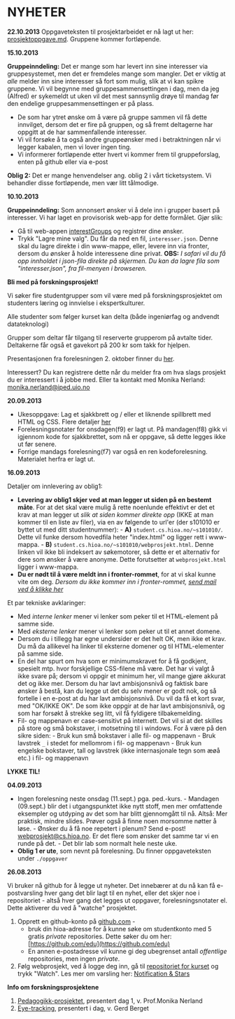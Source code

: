NYHETER
==========================
**22.10.2013**
Oppgaveteksten til prosjektarbeidet er nå lagt ut her: [prosjektoppgave.md](./prosjektoppgave/prosjektoppgave.md). Gruppene kommer fortløpende.

**15.10.2013**

**Gruppeinndeling:** 
Det er mange som har levert inn sine interesser via gruppesystemet, men det er fremdeles mange som mangler. Det er viktig at *alle* melder inn sine interesser så fort som mulig, slik at vi kan spikre gruppene. Vi vil begynne med gruppesammensettingen  i dag, men da jeg (Alfred) er sykemeldt ut uken vil det mest sannsynlig drøye til mandag før den endelige gruppesammensettingen er på plass. 
  * De som har ytret ønske om å være på gruppe sammen vil få dette innvilget, dersom det er fire på gruppen, og så fremt deltagerne har oppgitt at de har sammenfallende interesser. 
  * Vi vil forsøke å ta også andre gruppeønsker med i betraktningen når vi legger kabalen, men vi lover ingen ting.
  * Vi informerer fortløpende etter hvert vi kommer frem til gruppeforslag, enten på github eller via e-post

**Oblig 2:** 
Det er mange henvendelser ang. oblig 2 i vårt ticketsystem. Vi behandler disse fortløpende, men vær litt tålmodige.



**10.10.2013**

**Gruppeinndeling:** Som annonsert ønsker vi å dele inn i grupper basert på interesser. Vi har laget en provisorisk web-app for dette formålet. Gjør slik: 

  * Gå til web-appen [interestGroups](http://web.warpspace.org/interestGroups/) og registrer dine ønsker. 
  * Trykk "Lagre mine valg". Du får da ned en fil, `interesser.json`. Denne skal du lagre direkte i din www-mappe, eller, levere inn via fronter, dersom du ønsker å holde interessene dine privat. **OBS:** *I safari vil du få opp innholdet i json-fila direkte på skjermen. Du kan da lagre fila som "interesser.json", fra fil-menyen i browseren.* 


**Bli med på forskningsprosjekt!**

Vi søker fire studentgrupper som vil være med på forskningsprosjektet om
studenters læring og innvielse i ekspertkulturer.

Alle studenter som følger kurset kan delta (både ingeniørfag og andvendt
datateknologi)

Grupper som deltar får tilgang til reserverte grupperom på avtalte
tider. Deltakerne får også et gavekort på 200 kr som takk for hjelpen.

Presentasjonen fra forelesningen 2. oktober finner du [her](https://github.com/hioa-cs/webprosjekt/blob/master/Forskningsprosjekt_informasjon_til_studenter_webprosjekt_02102013.pdf).

Interessert? Du kan registrere dette når du melder fra om hva slags
prosjekt du er interessert i å jobbe med.
Eller ta kontakt med Monika Nerland: [monika.nerland@iped.uio.no](mailto:monika.nerland@iped.uio.no)



**20.09.2013**

  * Ukesoppgave: Lag et sjakkbrett og / eller et liknende spillbrett med HTML og CSS. Flere detaljer [her](./oppgaver/sjakk.md)
  * Forelesningsnotater for onsdagen(f9) er lagt ut. På mandagen(f8) gikk vi igjennom kode for sjakkbrettet, som nå er oppgave, så dette legges ikke ut før senere.
  * Forrige mandags forelesning(f7) var også en ren kodeforelesning. Materialet herfra er lagt ut.


**16.09.2013**

Detaljer om innlevering av oblig1:
      
- **Levering av oblig1 skjer ved at man legger ut siden på en bestemt måte**. For at det skal være mulig å rette noenlunde effektivt er det et krav at man legger ut *slik at siden kommer direkte opp* (IKKE at man kommer til en liste av filer), via en av følgende to url'er (der s101010 er byttet ut med ditt studentnummer):
      - **A)** `student.cs.hioa.no/~s101010/`. Dette vil funke dersom hovedfila heter "index.html" og ligger rett i www-mappa.
      - **B)** `student.cs.hioa.no/~s101010/webprosjekt.html`. Denne linken vil ikke bli indeksert av søkemotorer, så dette er et alternativ for dere som ønsker å være anonyme. Dette forutsetter at `webprosjekt.html` ligger i www-mappa. 
- **Du er nødt til å være meldt inn i fronter-rommet**, for at vi skal kunne vite om deg. *Dersom du ikke kommer inn i fronter-rommet, [send mail ved å klikke her](mailto:webprosjekt@cs.hioa.no?subject=Frontertilgang)*

Et par tekniske avklaringer:
- Med *interne lenker* mener vi lenker som peker til et HTML-element på samme side.
- Med *eksterne lenker* mener vi lenker som peker ut til et annet domene.
- Dersom du i tillegg har egne undersider er det helt OK, men ikke et krav. Du må da allikevel ha linker til eksterne domener og til HTML-elementer på samme side.
- En del har spurt om hva som er minimumskravet for å få godkjent, spesielt mtp. hvor forskjellige CSS-filene må være. Det har vi valgt å ikke svare på; dersom vi oppgir et minimum her, vil mange gjøre akkurat det og ikke mer. Dersom du har lavt ambisjonsnivå og faktisk bare ønsker å bestå, kan du legge ut det du selv mener er godt nok, og så fortelle i en e-post at du har lavt ambisjonsnivå. Du vil da få et kort svar, med "OK/IKKE OK". De som ikke oppgir at de har lavt ambisjonsnivå, og som har forsøkt å strekke seg litt, vil få fyldigere tilbakemelding.
- Fil- og mappenavn er case-sensitivt på internett. Det vil si at det skilles på store og små bokstaver, i motsetning til i windows. For å være på den sikre siden:
      - Bruk kun små bokstaver i alle fil- og mappenavn
      - Bruk lavstrek `_` i stedet for mellomrom i fil- og mappenavn
      - Bruk kun engelske bokstaver, tall og lavstrek (ikke internasjonale tegn som æøå etc.) i fil- og mappenavn
       
**LYKKE TIL!**

**04.09.2013**

- Ingen forelesning neste onsdag (11.sept.) pga. ped.-kurs.
      - Mandagen (09.sept.) blir det i utgangspunktet ikke nytt stoff, men mer omfattende eksempler og utdyping av det som har blitt gjennomgått til nå. Altså: Mer praktisk, mindre slides. Prøver også å finne noen morsomme nøtter å løse.
      - Ønsker du å få noe repetert i plenum? Send e-post! [webprosjekt@cs.hioa.no](mailto:webprosjekt@cs.hioa.no). Er det flere som ønsker det samme tar vi en runde på det. 
      - Det blir lab som normalt hele neste uke.
- **Oblig 1 er ute**, som nevnt på forelesning. Du finner oppgaveteksten under `./oppgaver`


**26.08.2013**

Vi bruker nå github for å legge ut nyheter. Det innebærer at du nå kan få e-postvarsling hver gang det blir lagt til en nyhet, eller det skjer noe i repositoriet - altså hver gang det legges ut oppgaver, forelesningsnotater el. Dette aktiverer du ved å "watche" prosjektet. 

1. Opprett en github-konto på [github.com](http://www.github.com)   - 
   - bruk din hioa-adresse for å kunne søke om studentkonto med 5 gratis *private* repositories. Dette søker du om her: [https://github.com/edu](https://github.com/edu)
   - En annen e-postadresse vil kunne gi deg ubegrenset antall *offentlige* repositories, men ingen *private*.
2. Følg webprosjekt, ved å logge deg inn, gå til [repositoriet for kurset](https://github.com/hioa-cs/webprosjekt) og trykk "Watch". Les mer om varsling her: [Notification & Stars](https://github.com/blog/1204-notifications-stars)


**Info om forskningsprosjektene**

1. [Pedagogikk-prosjektet](FoU_Pedagogikk.md), presentert dag 1, v. Prof.Monika Nerland
2. [Eye-tracking](FoU_Eyetracking.md), presentert i dag, v. Gerd Berget
